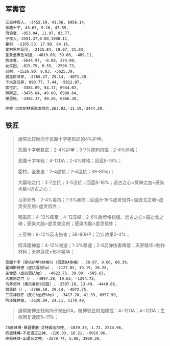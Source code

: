 ## 军需官

```
三巫神假人, -3452.19, 41.36, 6956.14,
恶魔十字, 43.67, 9.16, 47.55,
流浪者, -853.04, 11.07, 83.77,
守夜人,-3591.37,0.00,1908.11,
霍村, -2105.53, 27.99, 64.16,
霍村黑色军团, -2125.84, 19.07, 21.93,
圣象堡黑色军团, -4819.69, 39.00, -489.11,
放逐者, -5644.97, -0.08, 274.80,
女巫团, -815.79, 0.55, -2596.73,
巴村, -1526.90, 9.83, -3625.39,
钢盖区马茅, -2765.37, 29.14, -4071.39,
下水道马茅, 890.77, 7.44, -5012.87,
索拉尔, -3384.09, 54.17, 6944.02,
拜斯迈, -3476.84, 49.08, 6988.64,
德里格, -3485.37, 49.26, 6966.30,
```

```
作弊·远古树林钥匙本商店,263.03,-11.19,-3474.29,
```
## 铁匠

> 通常比较倾向于恶魔十字老铁匠的4%护甲。
>
> 恶魔十字老铁匠：2-4%护甲；3-7%穿刺抗性；2-4%体格；
>
> 恶魔十字年轻：4-12DA；2-4%体格；回蓝8-16%；
>
> 霍村，圣象堡：2-4虚抗；2-4混抗；38-80hp；
>
> 大墓地之门：3-7血抗；3-5活抗；回蓝8-16%；远古之心>冥神之血>感染大脑>远古之心；
>
> 马茅郊外：2-4%毒抗；1-3%暴伤；回蓝8-16%虚灵信件>温迪戈之魂>虚灵突变剂>虚灵信件；
>
> 钢盖区：4-12%眩晕；4-12冻结；2-6%盾牌格挡值。远古之心>温迪戈之魂；感染大脑>虚灵突变剂；感染大脑>虚灵信件；
>
> 三巫神：8-12%反击伤害；38-80HP；治疗效果2-4%；
>
> 阿泽隆神龛：4-12%减速；1-3%移速；2-6反弹伤害降低；天界精华>制作材料；天界莲花>邪术精华；


```
恶魔十字（穿抗护甲%体格%）（回蓝DA体格）, 38.07, 9.06, 60.39,
霍姆斯特德（虚抗混抗hp）, -2127.02, 19.19, 26.28,
圣像堡（虚抗混抗hp）, -4822.75, 39.00, -505.83,
大墓地之门（）, -4997.28, 19.62, -1294.73,
马茅郊外（毒抗暴伤%回蓝）, -2507.18, 13.49, -4449.86,
钢盖区（）, -2766.58, 29.14, -4072.75,
三巫神铁匠（反击%治疗%hp）, -3417.28, 41.33, 6957.99,
阿泽隆神龛, -3620.89, 24.11, 5178.49,
```
> 通常赌博比较倾向于赌出OA。赌博铁匠附加属性：4~12OA；4~12DA；生命回复速度5~11%；
```
75紫赌博-暴君要塞-艾特姆法尔德, -1839.39, 1.73, 2514.96,
终极赌博-不出遗忘之神, -226.33, 18.21, -5018.96,
终极赌博·出遗忘之神, -3579.74, 5.00, 3909.30,
```

